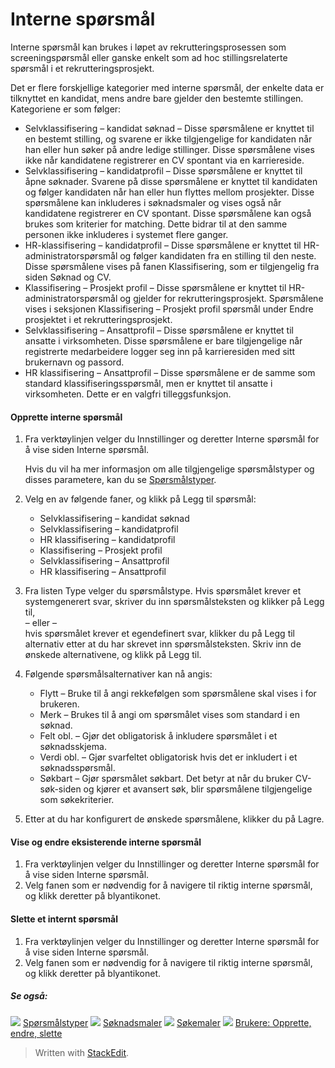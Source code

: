# Interne spørsmål

Interne spørsmål kan brukes i løpet av rekrutteringsprosessen som screeningspørsmål eller ganske enkelt som ad hoc stillingsrelaterte spørsmål i et rekrutteringsprosjekt.

Det er flere forskjellige kategorier med interne spørsmål, der enkelte data er tilknyttet en kandidat, mens andre bare gjelder den bestemte stillingen. Kategoriene er som følger:

-   Selvklassifisering – kandidat søknad  – Disse spørsmålene er knyttet til en bestemt stilling, og svarene er ikke tilgjengelige for kandidaten når han eller hun søker på andre ledige stillinger. Disse spørsmålene vises ikke når kandidatene registrerer en CV spontant via en karriereside.
-   Selvklassifisering – kandidatprofil  – Disse spørsmålene er knyttet til åpne søknader. Svarene på disse spørsmålene er knyttet til kandidaten og følger kandidaten når han eller hun flyttes mellom prosjekter. Disse spørsmålene kan inkluderes i søknadsmaler og vises også når kandidatene registrerer en CV spontant. Disse spørsmålene kan også brukes som kriterier for matching. Dette bidrar til at den samme personen ikke inkluderes i systemet flere ganger.
-   HR-klassifisering – kandidatprofil  – Disse spørsmålene er knyttet til HR-administratorspørsmål og følger kandidaten fra en stilling til den neste. Disse spørsmålene vises på fanen  Klassifisering, som er tilgjengelig fra siden  Søknad og CV.
-   Klassifisering – Prosjekt profil  – Disse spørsmålene er knyttet til HR-administratorspørsmål og gjelder for rekrutteringsprosjekt. Spørsmålene vises i seksjonen Klassifisering – Prosjekt profil spørsmål under  Endre prosjektet  i et rekrutteringsprosjekt.
-   Selvklassifisering – Ansattprofil  – Disse spørsmålene er knyttet til ansatte i virksomheten. Disse spørsmålene er bare tilgjengelige når registrerte medarbeidere logger seg inn på karrieresiden med sitt brukernavn og passord.
-   HR klassifisering – Ansattprofil  – Disse spørsmålene er de samme som standard klassifiseringsspørsmål, men er knyttet til ansatte i virksomheten. Dette er en valgfri tilleggsfunksjon.

#### Opprette interne spørsmål

1.  Fra verktøylinjen velger du  Innstillinger  og deretter  Interne spørsmål  for å vise siden  Interne spørsmål.  
      
    Hvis du vil ha mer informasjon om alle tilgjengelige spørsmålstyper og disses parametere, kan du se  [Spørsmålstyper](question_types.htm).
2.  Velg en av følgende faner, og klikk på  Legg til spørsmål:
    -   Selvklassifisering – kandidat søknad
    -   Selvklassifisering – kandidatprofil
    -   HR klassifisering – kandidatprofil
    -   Klassifisering – Prosjekt profil
    -   Selvklassifisering – Ansattprofil
    -   HR klassifisering – Ansattprofil
3.  Fra listen  Type  velger du spørsmålstype. Hvis spørsmålet krever et systemgenerert svar, skriver du inn spørsmålsteksten og klikker på  Legg til,  
    – eller –  
    hvis spørsmålet krever et egendefinert svar, klikker du på  Legg til alternativ  etter at du har skrevet inn spørsmålsteksten. Skriv inn de ønskede alternativene, og klikk på  Legg til.  
      
    
4.  Følgende spørsmålsalternativer kan nå angis:
    -   Flytt  – Bruke til å angi rekkefølgen som spørsmålene skal vises i for brukeren.
    -   Merk  – Brukes til å angi om spørsmålet vises som standard i en søknad.
    -   Felt obl.  – Gjør det obligatorisk å inkludere spørsmålet i et søknadsskjema.
    -   Verdi obl.  – Gjør svarfeltet obligatorisk hvis det er inkludert i et søknadsspørsmål.
    -   Søkbart  – Gjør spørsmålet søkbart. Det betyr at når du bruker  CV-søk-siden og kjører et avansert søk, blir spørsmålene tilgjengelige som søkekriterier.
5.  Etter at du har konfigurert de ønskede spørsmålene, klikker du på  Lagre.

#### Vise og endre eksisterende interne spørsmål

1.  Fra verktøylinjen velger du  Innstillinger  og deretter  Interne spørsmål  for å vise siden  Interne spørsmål.
2.  Velg fanen som er nødvendig for å navigere til riktig interne spørsmål, og klikk deretter på blyantikonet.

#### Slette et internt spørsmål

1.  Fra verktøylinjen velger du  Innstillinger  og deretter  Interne spørsmål  for å vise siden  Interne spørsmål.
2.  Velg fanen som er nødvendig for å navigere til riktig interne spørsmål, og klikk deretter på blyantikonet.

##### Se også:

![](../Resources/Images/icon-document-link.png)  [Spørsmålstyper](question_types.htm)
![](../Resources/Images/icon-document-link.png)  [Søknadsmaler](application_templates.htm)
![](../Resources/Images/icon-document-link.png)  [Søkemaler](search_templates.htm)
![](../Resources/Images/icon-document-link.png)  [Brukere: Opprette, endre, slette](users_create_edit_delete.htm)


> Written with [StackEdit](https://stackedit.io/).
<!--stackedit_data:
eyJoaXN0b3J5IjpbLTYxMzAzOTIzNl19
-->
